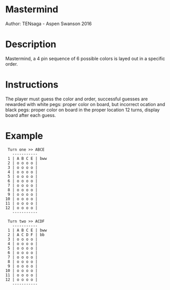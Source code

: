 # Mastermind
Author: TENsaga - Aspen Swanson 2016

# Description
Mastermind, a 4 pin sequence of 6 possible colors is layed out in a specific order.

# Instructions
The player must guess the color and order, successful guesses are rewarded with white pegs: proper color on board, but incorrect ocation
and black pegs: proper color on board in the proper location 12 turns, display board after each guess.

# Example 

``` 
 Turn one >> ABCE
   -----------
 1 | A B C E | bww
 2 | o o o o |
 3 | o o o o |
 4 | o o o o |
 5 | o o o o |
 6 | o o o o |
 7 | o o o o |
 8 | o o o o |
 9 | o o o o |
10 | o o o o |
11 | o o o o |
12 | o o o o |
   -----------

 Turn two >> ACDF
   -----------
 1 | A B C E | bww
 2 | A C D F | bb
 3 | o o o o |
 4 | o o o o |
 5 | o o o o |
 6 | o o o o |
 7 | o o o o |
 8 | o o o o |
 9 | o o o o |
10 | o o o o |
11 | o o o o |
12 | o o o o |
   -----------